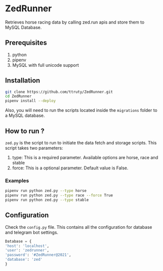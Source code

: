 # ZedRunner

Retrieves horse racing data by calling zed.run apis and store them to MySQL Database.


## Prerequisites
1. python
2. pipenv
3. MySQL with full unicode support

## Installation

```bash
git clone https://github.com/ttruty/ZedRunner.git
cd ZedRunner
pipenv install --deploy
```
Also, you will need to run the scripts located inside the `migrations` folder to a MySQL database.

## How to run ?

`zed.py` is the script to run to initiate the data fetch and storage scripts. This script takes two parameters: 
1. type:
   This is a required parameter. Available options are horse, race and stable
2. force:
   This is a optional parameter. Default value is False.
   
### Examples
```bash
pipenv run python zed.py --type horse
pipenv run python zed.py --type race --force True
pipenv run python zed.py --type stable
```

## Configuration

Check the `config.py` file. This contains all the configuration for database and telegram bot settings.
```python 
Database = {
'host': 'localhost',
'user': 'zedrunner',
'password': '#ZedRunner@2021',
'database': 'zed'
}

```
